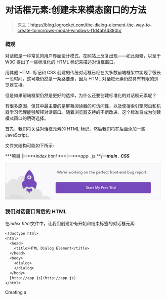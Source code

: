 # 对话框元素:创建未来模态窗口的方法

> 原文：<https://blog.logrocket.com/the-dialog-element-the-way-to-create-tomorrows-modal-windows-f1d4ab14380b/>

### 概观

对话框是一种常见的用户界面设计模式，在网站上反复出现——如此频繁，以至于 W3C 提出了一些标准化的 HTML 标记来描述对话框窗口。

用其他 HTML 标记和 CSS 创建的传统对话框已经在大多数前端框架中实现了很长一段时间，这可能仍然是一条路要走，因为 HTML 对话框元素仍然具有有限的浏览器支持。

但是如果前端框架仍然是更好的选择，为什么还要创建标准化的对话框元素呢？

有很多原因，但其中最主要的是屏幕阅读器的可访问性，以及使搜索引擎爬虫和机器学习代理能够解释对话窗口。随着浏览器支持的不断改进，这个标准将成为创建模式窗口的明确选择。

首先，我们将关注对话框元素的 HTML 标记，然后我们将在后面添加一些 JavaScript。

文件夹结构可能如下所示:

***项目
|—****index.html* ***|—****app . js* ***|—**main . CSS***

[![](img/e18e0769df17c13e116ad4fd8dfd8166.png)](https://logrocket.com/signup/)

### 我们对话窗口背后的 HTML

在*index.html*文件中，让我们创建带有开始和结束标签的对话框元素:

```
<!doctype html>
<html>
  <head>
    <title>HTML Dialog Element</title>
  </head>
  <body>
    <dialog>
    </dialog>
  </body>
  [http://app.js](http://app.js)
</html>
```

Creating a **<dialog>** element.

然而，这还不会在页面上显示任何内容。为了让它出现，我们需要将布尔属性 **open** 添加到对话框元素:

```
<!doctype html>
<html>
  <head>
    <title>HTML Dialog Element</title>
  </head>
  <body>
    <dialog open>
    </dialog>
  </body>
  [http://app.js](http://app.js)
</html> 
```

Adding boolean attribute **open** to the **<dialog>** element to make it appear on the page.

在对话框元素中，我们将创建一个简单的表单，包含类型为`text`的文本输入和类型为`submit`的按钮:

```
<!doctype html>
<html>
  <head>
    <title>HTML Dialog Element</title>
  </head>
  <body>
    <dialog open>
      <form method="dialog">
        <input type="text">
        <button type="submit">SUBMIT</button>
      </form>
    </dialog>
  </body>
  [http://app.js](http://app.js)
</html> 
```

> **注意:**这里我设置了一个**窗体**到**对话框**的**方法**。这是一个新的表单方法，它与父对话框元素协同工作。当按下提交按钮时，**将提交**表格，**关闭**对话框**。**

**![](img/b8e2940714dd92850ff538b1542b2381.png)

Dialog window disappearing after pressing the submit button.

现在我们将创建一些按钮，允许我们使对话框窗口重新出现。这些将需要 JavaScript 来工作，我们将在后面添加。

```
<!doctype html>
<html>
  <head>
    <title>HTML Dialog Element</title>
  </head>
  <body>
    <dialog open>
      <form method="dialog">
        <input type="text">
        <button type="submit">OK</button>
      </form>
    </dialog>

    <button id="openDialog">Dialog</button>
    <button id="openModalDialog">Modal Dialog</button>
  </body>
  [http://app.js](http://app.js)
</html> 
```

Added two buttons with the **IDs** **“openDialog”** and **“openModalDialog”**.

因此，这里我们创建了两个按钮:一个 ID 为`openDialog`，另一个 ID 为`openModalDialog`。一旦我们添加了一些 JavaScript，第一个按钮将打开对话框，就像我们上面看到的一样。但是，第二个按钮将打开一个对话框窗口，阻止其他页面交互。

这是一种常见的设计模式，因为当对话框窗口打开时，您通常需要用户在继续使用应用程序的其余部分之前执行某种交互。

为了编写 JavaScript，我将从对话框元素中移除**打开属性**，然后添加一个 **ID 属性**，这样我们就可以用 JavaScript 选择它，就像按钮一样。

```
<!doctype html>
<html>
  <head>
    <title>HTML Dialog Element</title>
  </head>
  <body>
    <dialog id="dialogWindow">
      <form method="dialog">
        <input type="text">
        <button type="submit">OK</button>
      </form>
    </dialog>

    <button id="openDialog">Open Dialog</button>
    <button id="openModalDialog">Open Modal Dialog</button>
  </body>
  [http://app.js](http://app.js)
</html> 
```

Replaced **open** attribute of **<dialog>** element with the ID of name **“dialogWindow”**.

### 我们的对话窗口的 JavaScript

在 JavaScript ( *app.js* )文件中，我们将在一个匿名函数中编写基于事件的代码，该代码将在页面加载时执行。

首先，我们将收集页面上的元素，以及变量——**对话窗口**和**两个按钮**。我们将为每个对象创建一个变量，并通过它们的 ID 获取它们。

```
(function() {

  let openDialog = document.getElementById('openDialog');
  let openModalDialog = document.getElementById('openModalDialog');
  let dialogWindow = document.getElementById('dialogWindow');

})(); 
```

Getting the two buttons and dialog window by their IDs.

接下来，我们将创建两个事件侦听器，每个按钮一个。

#### 1.用于正常打开对话窗口的 EventListener

我们将添加一个`EventListener`到`openDialog`按钮，这样当它被点击时，功能`show()`将被执行。`show()`函数在页面上显示对话框元素的方式与我们之前在 HTML 中使用**打开属性**时的方式相同。

```
(function() {

  let openDialog = document.getElementById('openDialog');
  let openModalDialog = document.getElementById('openModalDialog');
  let dialogWindow = document.getElementById('dialogWindow');

  openDialog.addEventListener('click', () => {
    dialogWindow.show();
  })

})(); 
```

EventListener for opening the dialog window normally.

![](img/fdf1685b2d02d096e24d7dd0b9ae9426.png)

EventListener for opening the dialog window normally.

> **注意:**我已经设计了按钮的样式，这样它们就可以在上面的 GIF 上看到，但这不会以任何方式影响功能。

#### 2.用于将对话框窗口作为模式窗口打开的 EventListener

我们将为打开的模态窗口对话框做和上面一样的事情:添加一个`EventListener`到`openModalDialog`按钮，这样当它被点击时，函数`showModal()`将被执行。

所以在这里，我们使用的不是`show()`函数，而是`showModal()`函数，它仍然会显示对话窗口。但这一次，页面的其余部分将有一个灰色的透明覆盖层，将阻止任何其他鼠标点击。

```
(function() {

  let openDialog = document.getElementById('openDialog');
  let openModalDialog = document.getElementById('openModalDialog');
  let dialogWindow = document.getElementById('dialogWindow');

  openDialog.addEventListener('click', () => {
    dialogWindow.show();
  })

  openModalDialog.addEventListener('click', () => {
    dialogWindow.showModal();
  })
})(); 
```

EventListener for opening the dialog window as a modal window.

![](img/f3a17e50afb398b194878bd09125d944.png)

Dialog window as a modal window.

### 浏览器支持和聚合填充

聚合填充是一段代码，它实现了特定 web 浏览器本身不支持的功能。通常，他们首先检查浏览器是否支持 API，如果可用就使用它；否则，他们实现自己的逻辑，使其在浏览器上工作。

目前，只有 Chrome 和 Opera 完全支持 HTML 对话框元素，为了在 Firefox 中使用它，用户必须**显式启用**该功能。

但是我们仍然可以在其他浏览器(Safari，IE 等)中使用 HTML 对话框元素。)使用由谷歌 Chrome 维护的 dialog-polyfill。polyfill 将增加对不支持的浏览器的支持；还支持 IE9 及以上版本。

* * *

### 更多来自 LogRocket 的精彩文章:

* * *

有几点需要注意:在我们的 JavaScript ( *app.js* )文件中添加 polyfill 不会以任何方式影响 Chrome 和 Opera 上的 HTML 对话框元素。只会有一个 *app.js* 文件。

此外，如果我们只想在 Chrome 或 Opera 上使用 HTML 对话框元素，我们就不需要 polyfill。但是如果我们想在所有的浏览器上使用它——很可能是这种情况——我们将不得不使用 polyfill，直到其他浏览器完全支持它。

更新后的文件夹结构可能如下所示:

***项目
|—****index.html* ***|—****app . js* ***|—**main . CSS* ***|—****对话框-poly fill . CSS* ***|—*****

#### 使用聚合填料

1.  将 CSS `[dialog-polyfill.css](https://github.com/GoogleChrome/dialog-polyfill/blob/master/dist/dialog-polyfill.css)`包含在文档的头部。

```
<!doctype html>
<html>
  <head>
    <title>HTML Dialog Element</title>
    <link rel="stylesheet" href="dialog-polyfill.css">
    <link rel="stylesheet" href="main.css">
  </head>
  <body>
    <dialog id="dialogWindow">
      <form method="dialog">
        <input type="text">
        <button type="submit">OK</button>
      </form>
    </dialog>

    <button id="openDialog" class="button">Open Dialog</button>
    <button id="openModalDialog" class="button">Open Modal Dialog</button>
  </body>
  [http://app.js](http://app.js)
</html> 
```

Included **dialog-polyfill.css**.

2.在引用`dialogPolyfill`之前，在任何地方包含 JavaScript `[dialog-polyfill.js](https://github.com/GoogleChrome/dialog-polyfill/blob/master/dist/dialog-polyfill.js)`。

```
<!doctype html>
<html>
  <head>
    <title>HTML Dialog Element</title>
    <link rel="stylesheet" href="dialog-polyfill.css">
    <link rel="stylesheet" href="main.css">
  </head>
  <body>
    <dialog id="dialogWindow">
      <form method="dialog">
        <input type="text">
        <button type="submit">OK</button>
      </form>
    </dialog>

    <button id="openDialog" class="button">Open Dialog</button>
    <button id="openModalDialog" class="button">Open Modal Dialog</button>
  </body>
  [http://dialog-polyfill.js](http://dialog-polyfill.js)
  [http://app.js](http://app.js)
</html> 
```

Included **dialog-polyfill.js**

3.在 HTML 文档中创建`<dialog>`元素(上面我们已经创建了一个)。

1.  使用`dialogPolyfill.registerDialog()`函数注册元素，一次传递一个节点。

```
(function() {

    let openDialog = document.getElementById('openDialog');
    let openModalDialog = document.getElementById('openModalDialog');
    let dialogWindow = document.getElementById('dialogWindow');

    dialogPolyfill.registerDialog(dialogWindow);

    openDialog.addEventListener('click', () => {
      dialogWindow.show();
    })

    openModalDialog.addEventListener('click', () => {
      dialogWindow.showModal();
    })
  })(); 
```

Registered dialog polyfill using **dialogPolyfill.registerDialog()** function in app.js.

5.使用你的`<dialog>`元素。

![](img/cecaee1b8e1452d4a85622bfb39a8aa6.png)![](img/477ad0f97150cb86088f592d3b94d3f5.png)

Safari browser **before adding polyfill** (left) vs. **after adding polyfill **(right).

现在我们已经介绍了 HTML 中对话框元素的基本要素。如果你有兴趣了解更多，可以考虑阅读来自 [Mozilla](https://developer.mozilla.org/en-US/docs/Web/HTML/Element/dialog) 和[我可以使用……](https://caniuse.com/#feat=dialog)以及[官方规范](https://html.spec.whatwg.org/multipage/interactive-elements.html#the-dialog-element)的资源。

我希望这篇文章对你有所帮助。我希望听到您的反馈！

**感谢您的阅读！**

## 使用 [LogRocket](https://lp.logrocket.com/blg/signup) 消除传统错误报告的干扰

[![LogRocket Dashboard Free Trial Banner](img/d6f5a5dd739296c1dd7aab3d5e77eeb9.png)](https://lp.logrocket.com/blg/signup)

[LogRocket](https://lp.logrocket.com/blg/signup) 是一个数字体验分析解决方案，它可以保护您免受数百个假阳性错误警报的影响，只针对几个真正重要的项目。LogRocket 会告诉您应用程序中实际影响用户的最具影响力的 bug 和 UX 问题。

然后，使用具有深层技术遥测的会话重放来确切地查看用户看到了什么以及是什么导致了问题，就像你在他们身后看一样。

LogRocket 自动聚合客户端错误、JS 异常、前端性能指标和用户交互。然后 LogRocket 使用机器学习来告诉你哪些问题正在影响大多数用户，并提供你需要修复它的上下文。

关注重要的 bug—[今天就试试 LogRocket】。](https://lp.logrocket.com/blg/signup-issue-free)**